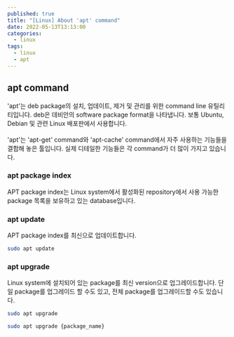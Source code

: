 ```yaml
---
published: true
title: "[Linux] About 'apt' command"
date: 2022-05-13T13:13:00
categories:
  - linux
tags:
  - linux
  - apt
---
```

## <b>apt</b> command
'apt'는 deb package의 설치, 업데이트, 제거 및 관리를 위한 command line 유틸리티입니다. deb은 데비안의 software package format을 나타냅니다. 보통 Ubuntu, Debian 및 관련 Linux 배포판에서 사용합니다.
<br><br>
'apt'는 'apt-get' command와 'apt-cache' command에서 자주 사용하는 기능들을 결합해 놓은 툴입니다. 실제 디테일한 기능들은 각 command가 더 많이 가지고 있습니다.

### <b>apt package index</b>
APT package index는 Linux system에서 활성화된 repository에서 사용 가능한 package 목록을 보유하고 있는 database입니다.

### <b>apt update</b>
APT package index를 최신으로 업데이트합니다.
```sh
sudo apt update
```

### <b>apt upgrade</b>
Linux system에 설치되어 있는 package를 최신 version으로 업그레이드합니다. 단일 package를 업그레이드 할 수도 있고, 전체 package를 업그레이드할 수도 있습니다.
```sh
sudo apt upgrade
```
```sh
sudo apt upgrade {package_name}
```
